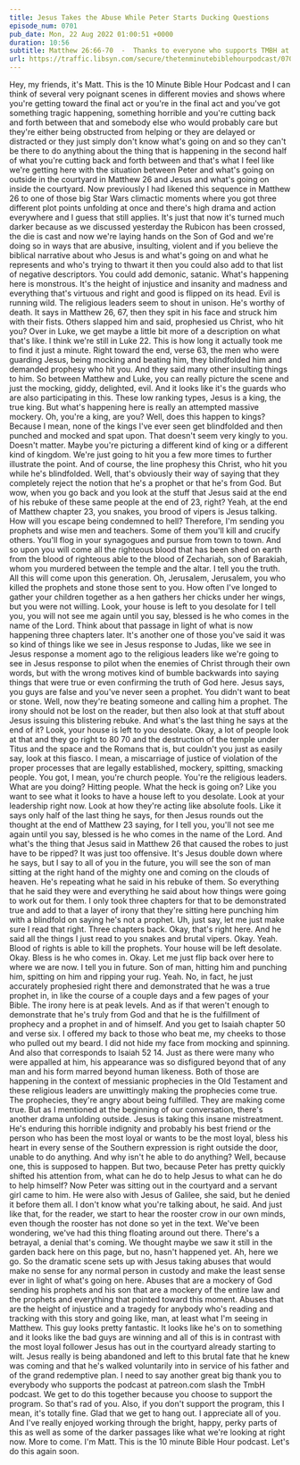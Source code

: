 ```yaml
---
title: Jesus Takes the Abuse While Peter Starts Ducking Questions
episode_num: 0701
pub_date: Mon, 22 Aug 2022 01:00:51 +0000
duration: 10:56
subtitle: Matthew 26:66-70  -  Thanks to everyone who supports TMBH at  You're the reason we can all do this together!  Music written and performed by .
url: https://traffic.libsyn.com/secure/thetenminutebiblehourpodcast/0701_-_Jesus_Takes_the_Abuse_While_Peter_Starts_Ducking_Questions.mp3
---
```


 Hey, my friends, it's Matt. This is the 10 Minute Bible Hour Podcast and I can think of several very poignant scenes in different movies and shows where you're getting toward the final act or you're in the final act and you've got something tragic happening, something horrible and you're cutting back and forth between that and somebody else who would probably care but they're either being obstructed from helping or they are delayed or distracted or they just simply don't know what's going on and so they can't be there to do anything about the thing that is happening in the second half of what you're cutting back and forth between and that's what I feel like we're getting here with the situation between Peter and what's going on outside in the courtyard in Matthew 26 and Jesus and what's going on inside the courtyard. Now previously I had likened this sequence in Matthew 26 to one of those big Star Wars climactic moments where you got three different plot points unfolding at once and there's high drama and action everywhere and I guess that still applies. It's just that now it's turned much darker because as we discussed yesterday the Rubicon has been crossed, the die is cast and now we're laying hands on the Son of God and we're doing so in ways that are abusive, insulting, violent and if you believe the biblical narrative about who Jesus is and what's going on and what he represents and who's trying to thwart it then you could also add to that list of negative descriptors. You could add demonic, satanic. What's happening here is monstrous. It's the height of injustice and insanity and madness and everything that's virtuous and right and good is flipped on its head. Evil is running wild. The religious leaders seem to shout in unison. He's worthy of death. It says in Matthew 26, 67, then they spit in his face and struck him with their fists. Others slapped him and said, prophesied us Christ, who hit you? Over in Luke, we get maybe a little bit more of a description on what that's like. I think we're still in Luke 22. This is how long it actually took me to find it just a minute. Right toward the end, verse 63, the men who were guarding Jesus, being mocking and beating him, they blindfolded him and demanded prophesy who hit you. And they said many other insulting things to him. So between Matthew and Luke, you can really picture the scene and just the mocking, giddy, delighted, evil. And it looks like it's the guards who are also participating in this. These low ranking types, Jesus is a king, the true king. But what's happening here is really an attempted massive mockery. Oh, you're a king, are you? Well, does this happen to kings? Because I mean, none of the kings I've ever seen get blindfolded and then punched and mocked and spat upon. That doesn't seem very kingly to you. Doesn't matter. Maybe you're picturing a different kind of king or a different kind of kingdom. We're just going to hit you a few more times to further illustrate the point. And of course, the line prophesy this Christ, who hit you while he's blindfolded. Well, that's obviously their way of saying that they completely reject the notion that he's a prophet or that he's from God. But wow, when you go back and you look at the stuff that Jesus said at the end of his rebuke of these same people at the end of 23, right? Yeah, at the end of Matthew chapter 23, you snakes, you brood of vipers is Jesus talking. How will you escape being condemned to hell? Therefore, I'm sending you prophets and wise men and teachers. Some of them you'll kill and crucify others. You'll flog in your synagogues and pursue from town to town. And so upon you will come all the righteous blood that has been shed on earth from the blood of righteous able to the blood of Zechariah, son of Barakiah, whom you murdered between the temple and the altar. I tell you the truth. All this will come upon this generation. Oh, Jerusalem, Jerusalem, you who killed the prophets and stone those sent to you. How often I've longed to gather your children together as a hen gathers her chicks under her wings, but you were not willing. Look, your house is left to you desolate for I tell you, you will not see me again until you say, blessed is he who comes in the name of the Lord. Think about that passage in light of what is now happening three chapters later. It's another one of those you've said it was so kind of things like we see in Jesus response to Judas, like we see in Jesus response a moment ago to the religious leaders like we're going to see in Jesus response to pilot when the enemies of Christ through their own words, but with the wrong motives kind of bumble backwards into saying things that were true or even confirming the truth of God here. Jesus says, you guys are false and you've never seen a prophet. You didn't want to beat or stone. Well, now they're beating someone and calling him a prophet. The irony should not be lost on the reader, but then also look at that stuff about Jesus issuing this blistering rebuke. And what's the last thing he says at the end of it? Look, your house is left to you desolate. Okay, a lot of people look at that and they go right to 80 70 and the destruction of the temple under Titus and the space and the Romans that is, but couldn't you just as easily say, look at this fiasco. I mean, a miscarriage of justice of violation of the proper processes that are legally established, mockery, spitting, smacking people. You got, I mean, you're church people. You're the religious leaders. What are you doing? Hitting people. What the heck is going on? Like you want to see what it looks to have a house left to you desolate. Look at your leadership right now. Look at how they're acting like absolute fools. Like it says only half of the last thing he says, for then Jesus rounds out the thought at the end of Matthew 23 saying, for I tell you, you'll not see me again until you say, blessed is he who comes in the name of the Lord. And what's the thing that Jesus said in Matthew 26 that caused the robes to just have to be ripped? It was just too offensive. It's Jesus double down where he says, but I say to all of you in the future, you will see the son of man sitting at the right hand of the mighty one and coming on the clouds of heaven. He's repeating what he said in his rebuke of them. So everything that he said they were and everything he said about how things were going to work out for them. I only took three chapters for that to be demonstrated true and add to that a layer of irony that they're sitting here punching him with a blindfold on saying he's not a prophet. Uh, just say, let me just make sure I read that right. Three chapters back. Okay, that's right here. And he said all the things I just read to you snakes and brutal vipers. Okay. Yeah. Blood of rights is able to kill the prophets. Your house will be left desolate. Okay. Bless is he who comes in. Okay. Let me just flip back over here to where we are now. I tell you in future. Son of man, hitting him and punching him, spitting on him and ripping your rug. Yeah. No, in fact, he just accurately prophesied right there and demonstrated that he was a true prophet in, in like the course of a couple days and a few pages of your Bible. The irony here is at peak levels. And as if that weren't enough to demonstrate that he's truly from God and that he is the fulfillment of prophecy and a prophet in and of himself. And you get to Isaiah chapter 50 and verse six. I offered my back to those who beat me, my cheeks to those who pulled out my beard. I did not hide my face from mocking and spinning. And also that corresponds to Isaiah 52 14. Just as there were many who were appalled at him, his appearance was so disfigured beyond that of any man and his form marred beyond human likeness. Both of those are happening in the context of messianic prophecies in the Old Testament and these religious leaders are unwittingly making the prophecies come true. The prophecies, they're angry about being fulfilled. They are making come true. But as I mentioned at the beginning of our conversation, there's another drama unfolding outside. Jesus is taking this insane mistreatment. He's enduring this horrible indignity and probably his best friend or the person who has been the most loyal or wants to be the most loyal, bless his heart in every sense of the Southern expression is right outside the door, unable to do anything. And why isn't he able to do anything? Well, because one, this is supposed to happen. But two, because Peter has pretty quickly shifted his attention from, what can he do to help Jesus to what can he do to help himself? Now Peter was sitting out in the courtyard and a servant girl came to him. He were also with Jesus of Galilee, she said, but he denied it before them all. I don't know what you're talking about, he said. And just like that, for the reader, we start to hear the rooster crow in our own minds, even though the rooster has not done so yet in the text. We've been wondering, we've had this thing floating around out there. There's a betrayal, a denial that's coming. We thought maybe we saw it still in the garden back here on this page, but no, hasn't happened yet. Ah, here we go. So the dramatic scene sets up with Jesus taking abuses that would make no sense for any normal person in custody and make the least sense ever in light of what's going on here. Abuses that are a mockery of God sending his prophets and his son that are a mockery of the entire law and the prophets and everything that pointed toward this moment. Abuses that are the height of injustice and a tragedy for anybody who's reading and tracking with this story and going like, man, at least what I'm seeing in Matthew. This guy looks pretty fantastic. It looks like he's on to something and it looks like the bad guys are winning and all of this is in contrast with the most loyal follower Jesus has out in the courtyard already starting to wilt. Jesus really is being abandoned and left to this brutal fate that he knew was coming and that he's walked voluntarily into in service of his father and of the grand redemptive plan. I need to say another great big thank you to everybody who supports the podcast at patreon.com slash the TmbH podcast. We get to do this together because you choose to support the program. So that's rad of you. Also, if you don't support the program, this I mean, it's totally fine. Glad that we get to hang out. I appreciate all of you. And I've really enjoyed working through the bright, happy, perky parts of this as well as some of the darker passages like what we're looking at right now. More to come. I'm Matt. This is the 10 minute Bible Hour podcast. Let's do this again soon.